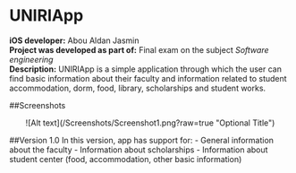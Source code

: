 # UNIRIApp

<b>iOS developer:</b> Abou Aldan Jasmin <br>
<b>Project was developed as part of:</b> Final exam on the subject <i>Software engineering</i><br>
<b>Description:</b> UNIRIApp is a simple application through which the user can find basic information about their faculty and information related to student accommodation, dorm, food, library, scholarships and student works.

##Screenshots
<p align="center">
![Alt text](/Screenshots/Screenshot1.png?raw=true "Optional Title")
</p>
##Version 1.0
In this version, app has support for:
- General information about the faculty
- Information about scholarships
- Information about student center (food, accommodation, other basic information)
